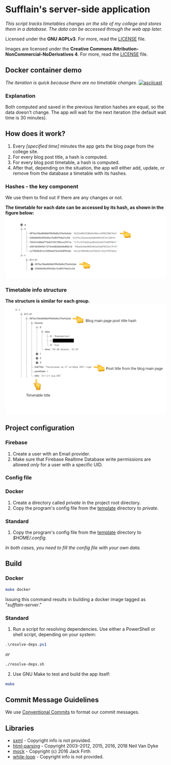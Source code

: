 # Sufflain's server-side application
*This script tracks timetables changes on the site of my college and stores them in a database. 
The data can be accessed through the web app later.*

Licensed under the **GNU AGPLv3**. For more, read the [LICENSE](./LICENSE) file.

Images are licensed under the **Creative Commons Attribution-NonCommercial-NoDerivatives 4**. For more, read the [LICENSE](./img/LICENSE.md) file.

## Docker container demo
*The iteration is quick because there are no timetable changes.*
[![asciicast](https://asciinema.org/a/446184.svg)](https://asciinema.org/a/446184?speed=1.5)

### Explanation
Both computed and saved in the previous iteration hashes are equal, so the data doesn't change.
The app will wait for the next iteration (the default wait time is 30 minutes).

## How does it work?
1. Every *[specified time]* minutes the app gets the blog page from the college site.
2. For every blog post title, a hash is computed.
3. For every blog post timetable, a hash is computed.
4. After that, depending on the situation, the app will either add, update, or remove from the database a timetable with its hashes.

### Hashes - the key component
We use them to find out if there are any changes or not.

**The timetable for each date can be accessed by its hash, as shown in the figure below:**
![Database hashes](img/db-edited.png)

### Timetable info structure
**The structure is similar for each group.**
![Database timetables](img/db-timetable-edited.png)

## Project configuration
### Firebase
1. Create a user with an Email provider.
2. Make sure that Firebase Realtime Database write permissions are allowed *only* for a user with a specific UID.
### Config file
### Docker
1. Create a directory called *private* in the project root directory.
2. Copy the program's config file from the [template](./template) directory to *private*.

### Standard
1. Copy the program's config file from the [template](./template) directory to *$HOME/.config*.

*In both cases, you need to fill the config file with your own data.*

## Build
### Docker
```bash
make docker
```

Issuing this command results in building a docker image tagged as "*sufflain-server*."

### Standard
1. Run a script for resolving dependencies. Use either a PowerShell or shell script, depending on your system:
```powershell
.\resolve-deps.ps1
```
*or*
```sh
./resolve-deps.sh
```
2. Use GNU Make to test and build the app itself:
```sh
make
```

## Commit Message Guidelines
We use [Conventional Commits](https://www.conventionalcommits.org/en/v1.0.0/) to format our commit
messages.

## Libraries
- [sxml](https://pkgs.racket-lang.org/package/sxml) - Copyright info is not provided.
- [html-parsing](https://pkgs.racket-lang.org/package/html-parsing) - Copyright 2003–2012, 2015, 2016, 2018 Neil Van Dyke
- [mock](https://pkgs.racket-lang.org/package/mock) - Copyright (c) 2016 Jack Firth
- [while-loop](https://pkgs.racket-lang.org/package/while-loop) - Copyright info is not provided.